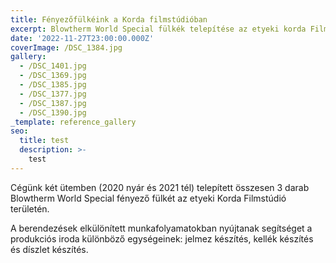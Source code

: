 ```yaml
---
title: Fényezőfülkéink a Korda filmstúdióban
excerpt: Blowtherm World Special fülkék telepítése az etyeki korda Filmstúdióban
date: '2022-11-27T23:00:00.000Z'
coverImage: /DSC_1384.jpg
gallery:
  - /DSC_1401.jpg
  - /DSC_1369.jpg
  - /DSC_1385.jpg
  - /DSC_1377.jpg
  - /DSC_1387.jpg
  - /DSC_1390.jpg
_template: reference_gallery
seo:
  title: test
  description: >-
    test
---
```



Cégünk két ütemben (2020 nyár és 2021 tél) telepített összesen 3 darab Blowtherm World Special fényező fülkét az etyeki Korda Filmstúdió területén.

A berendezések elkülönített munkafolyamatokban nyújtanak segítséget a produkciós iroda különböző egységeinek: jelmez készítés, kellék készítés és díszlet készítés.
